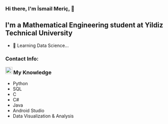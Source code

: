 ### Hi there, I'm İsmail Meriç, 👋

## I'm a Mathematical Engineering student at Yildiz Technical University

- 🌱 Learning Data Science...

### Contact Info:

[<img align="left" alt="ismailgulbay | LinkedIn" width="22px" src="https://cdn.jsdelivr.net/npm/simple-icons@v3/icons/linkedin.svg" />][linkedin]




### My Knowledge
- Python 
- SQL
- C
- C# 
- Java 
- Android Studio 
- Data Visualization & Analysis

[linkedin]: https://www.linkedin.com/in/ismail-gulbay-990449b6/
